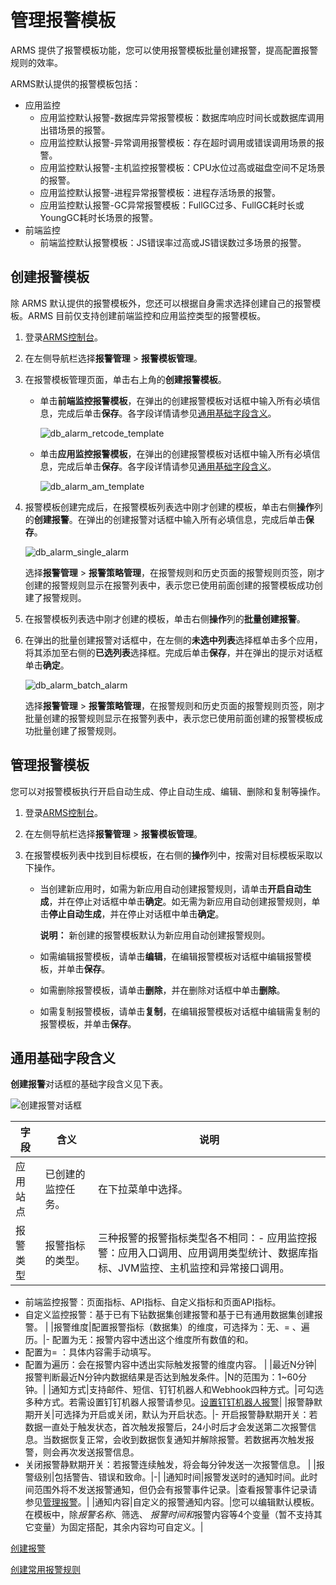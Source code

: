 # 管理报警模板

ARMS 提供了报警模板功能，您可以使用报警模板批量创建报警，提高配置报警规则的效率。

ARMS默认提供的报警模板包括：

-   应用监控
    -   应用监控默认报警-数据库异常报警模板：数据库响应时间长或数据库调用出错场景的报警。
    -   应用监控默认报警-异常调用报警模板：存在超时调用或错误调用场景的报警。
    -   应用监控默认报警-主机监控报警模板：CPU水位过高或磁盘空间不足场景的报警。
    -   应用监控默认报警-进程异常报警模板：进程存活场景的报警。
    -   应用监控默认报警-GC异常报警模板：FullGC过多、FullGC耗时长或YoungGC耗时长场景的报警。
-   前端监控
    -   前端监控默认报警模板：JS错误率过高或JS错误数过多场景的报警。

## 创建报警模板

除 ARMS 默认提供的报警模板外，您还可以根据自身需求选择创建自己的报警模板。ARMS 目前仅支持创建前端监控和应用监控类型的报警模板。

1.  登录[ARMS控制台](https://arms-ap-southeast-1.console.aliyun.com/#/home)。

2.  在左侧导航栏选择**报警管理** \> **报警模板管理**。

3.  在报警模板管理页面，单击右上角的**创建报警模板**。

    -   单击**前端监控报警模板**，在弹出的创建报警模板对话框中输入所有必填信息，完成后单击**保存**。各字段详情请参见[通用基础字段含义](#section_x9s_jul_7zb)。

        ![db_alarm_retcode_template](https://static-aliyun-doc.oss-accelerate.aliyuncs.com/assets/img/zh-CN/7463498951/p84317.png)

    -   单击**应用监控报警模板**，在弹出的创建报警模板对话框中输入所有必填信息，完成后单击**保存**。各字段详情请参见[通用基础字段含义](#section_x9s_jul_7zb)。

        ![db_alarm_am_template](https://static-aliyun-doc.oss-accelerate.aliyuncs.com/assets/img/zh-CN/7463498951/p84323.png)

4.  报警模板创建完成后，在报警模板列表选中刚才创建的模板，单击右侧**操作**列的**创建报警**。在弹出的创建报警对话框中输入所有必填信息，完成后单击**保存**。

    ![db_alarm_single_alarm](https://static-aliyun-doc.oss-accelerate.aliyuncs.com/assets/img/zh-CN/7463498951/p84329.png)

    选择**报警管理** \> **报警策略管理**，在报警规则和历史页面的报警规则页签，刚才创建的报警规则显示在报警列表中，表示您已使用前面创建的报警模板成功创建了报警规则。

5.  在报警模板列表选中刚才创建的模板，单击右侧**操作**列的**批量创建报警**。

6.  在弹出的批量创建报警对话框中，在左侧的**未选中列表**选择框单击多个应用，将其添加至右侧的**已选列表**选择框。完成后单击**保存**，并在弹出的提示对话框单击**确定**。

    ![db_alarm_batch_alarm](https://static-aliyun-doc.oss-accelerate.aliyuncs.com/assets/img/zh-CN/7463498951/p84338.png)

    选择**报警管理** \> **报警策略管理**，在报警规则和历史页面的报警规则页签，刚才批量创建的报警规则显示在报警列表中，表示您已使用前面创建的报警模板成功批量创建了报警规则。


## 管理报警模板

您可以对报警模板执行开启自动生成、停止自动生成、编辑、删除和复制等操作。

1.  登录[ARMS控制台](https://arms-ap-southeast-1.console.aliyun.com/#/home)。

2.  在左侧导航栏选择**报警管理** \> **报警模板管理**。

3.  在报警模板列表中找到目标模板，在右侧的**操作**列中，按需对目标模板采取以下操作。

    -   当创建新应用时，如需为新应用自动创建报警规则，请单击**开启自动生成**，并在停止对话框中单击**确定**。如无需为新应用自动创建报警规则，单击**停止自动生成**，并在停止对话框中单击**确定**。

        **说明：** 新创建的报警模板默认为新应用自动创建报警规则。

    -   如需编辑报警模板，请单击**编辑**，在编辑报警模板对话框中编辑报警模板，并单击**保存**。
    -   如需删除报警模板，请单击**删除**，并在删除对话框中单击**删除**。
    -   如需复制报警模板，请单击**复制**，在编辑报警模板对话框中编辑需复制的报警模板，并单击**保存**。

## 通用基础字段含义

**创建报警**对话框的基础字段含义见下表。

![创建报警对话框](https://static-aliyun-doc.oss-accelerate.aliyuncs.com/assets/img/zh-CN/7966613061/p174562.png)

|字段|含义|说明|
|--|--|--|
|应用站点|已创建的监控任务。|在下拉菜单中选择。|
|报警类型|报警指标的类型。|三种报警的报警指标类型各不相同：-   应用监控报警：应用入口调用、应用调用类型统计、数据库指标、JVM监控、主机监控和异常接口调用。
-   前端监控报警：页面指标、API指标、自定义指标和页面API指标。
-   自定义监控报警：基于已有下钻数据集创建报警和基于已有通用数据集创建报警。 |
|报警维度|配置报警指标（数据集）的维度，可选择为：无、= 、遍历。|-   配置为无：报警内容中透出这个维度所有数值的和。
-   配置为= ：具体内容需手动填写。
-   配置为遍历：会在报警内容中透出实际触发报警的维度内容。 |
|最近N分钟|报警判断最近N分钟内数据结果是否达到触发条件。|N的范围为：1~60分钟。|
|通知方式|支持邮件、短信、钉钉机器人和Webhook四种方式。|可勾选多种方式。若需设置钉钉机器人报警请参见。[设置钉钉机器人报警](https://www.alibabacloud.com/help/zh/doc-detail/106247.htm)|
|报警静默期开关|可选择为开启或关闭，默认为开启状态。|-   开启报警静默期开关：若数据一直处于触发状态，首次触发报警后，24小时后才会发送第二次报警信息。当数据恢复正常，会收到数据恢复通知并解除报警。若数据再次触发报警，则会再次发送报警信息。
-   关闭报警静默期开关：若报警连续触发，将会每分钟发送一次报警信息。 |
|报警级别|包括警告、错误和致命。|-|
|通知时间|报警发送时的通知时间。此时间范围外将不发送报警通知，但仍会有报警事件记录。|查看报警事件记录请参见[管理报警](https://www.alibabacloud.com/help/zh/doc-detail/42966.htm)。|
|通知内容|自定义的报警通知内容。|您可以编辑默认模板。在模板中，除$报警名称、$筛选、 $报警时间和$报警内容等4个变量（暂不支持其它变量）为固定搭配，其余内容均可自定义。|

[创建报警](/intl.zh-CN/大盘和报警/创建报警.md)

[创建常用报警规则](/intl.zh-CN/大盘和报警/使用教程/创建常用报警规则.md)

